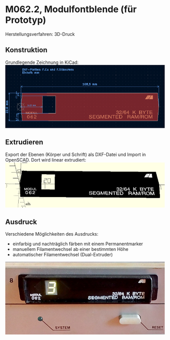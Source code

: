 # M062.2, Modulfontblende (für Prototyp)
Herstellungsverfahren: 3D-Druck

## Konstruktion
Grundlegende Zeichnung in KiCad:
![Grundlegende Zeichnung in KiCad](Bilder/M062_Frontblende__kicad.png)


## Extrudieren
Export der Ebenen (Körper und Schrift) als DXF-Datei und
Import in OpenSCAD. Dort wird linear extrudiert:
![Fontblende in OpenSCAD](Bilder/M062_Frontblende__scad.png)


## Ausdruck
Verschiedene Möglichkeiten des Ausdrucks:
- einfarbig und nachträglich färben mit einem Permanentmarker
- manuellem Filamentwechsel ab einer bestimmten Höhe
- automatischer Filamentwechsel (Dual-Extruder)

![M062.2 betriebsbereit im Schacht 08](Bilder/M062_im_Schacht_08.jpg)

